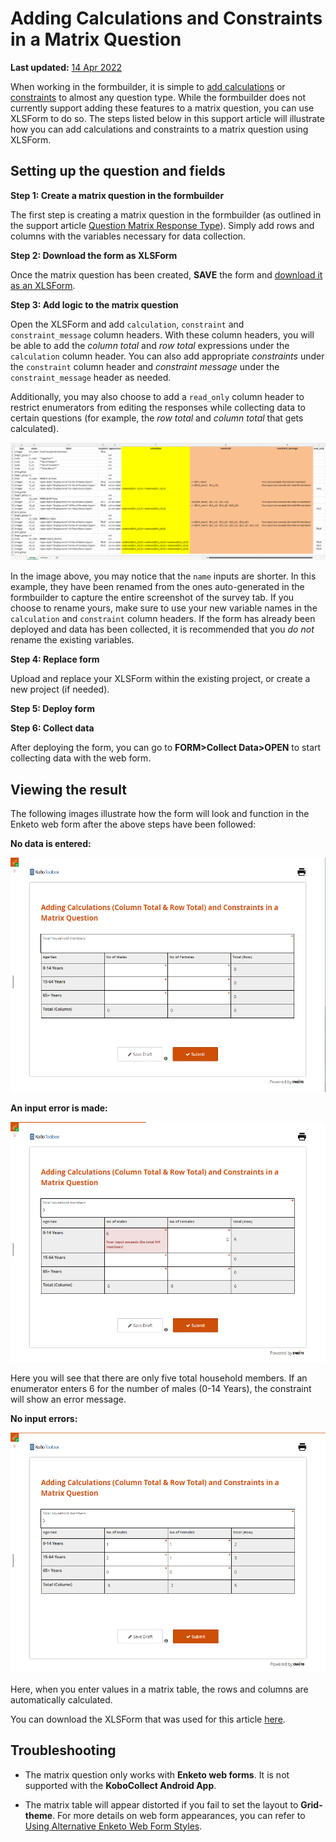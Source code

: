 # Adding Calculations and Constraints in a Matrix Question

**Last updated:**
<a href="https://github.com/kobotoolbox/docs/blob/938f1a16fc473000bf3343365f2d61eaceb45af4/source/calculations_constraints_matrix.md" class="reference">14
Apr 2022</a>

When working in the formbuilder, it is simple to
[add calculations](calculate_questions.md) or
[constraints](validation_criteria.md) to almost any question type. While the
formbuilder does not currently support adding these features to a matrix
question, you can use XLSForm to do so. The steps listed below in this support
article will illustrate how you can add calculations and constraints to a matrix
question using XLSForm.

## Setting up the question and fields

**Step 1: Create a matrix question in the formbuilder**

The first step is creating a matrix question in the formbuilder (as outlined in
the support article [Question Matrix Response Type](matrix_response.md)). Simply
add rows and columns with the variables necessary for data collection.

**Step 2: Download the form as XLSForm**

Once the matrix question has been created, **SAVE** the form and
[download it as an XLSForm](getting_started_xlsform.html#downloading-an-xlsform-from-kobotoolbox).

**Step 3: Add logic to the matrix question**

Open the XLSForm and add `calculation`, `constraint` and `constraint_message`
column headers. With these column headers, you will be able to add the _column
total_ and _row total_ expressions under the `calculation` column header. You
can also add appropriate _constraints_ under the `constraint` column header and
_constraint message_ under the `constraint_message` header as needed.

Additionally, you may also choose to add a `read_only` column header to restrict
enumerators from editing the responses while collecting data to certain
questions (for example, the _row total_ and _column total_ that gets
calculated).

![Survey Tab](images/calculations_constraints_matrix/survey_tab.png)

<p class="note">
  In the image above, you may notice that the <code>name</code> inputs are
  shorter. In this example, they have been renamed from the ones auto-generated
  in the formbuilder to capture the entire screenshot of the survey tab. If you
  choose to rename yours, make sure to use your new variable names in the
  <code>calculation</code> and <code>constraint</code> column headers. If the
  form has already been deployed and data has been collected, it is recommended
  that you <em>do not</em> rename the existing variables.
</p>

**Step 4: Replace form**

Upload and replace your XLSForm within the existing project, or create a new
project (if needed).

**Step 5: Deploy form**

**Step 6: Collect data**

After deploying the form, you can go to **FORM>Collect Data>OPEN** to start
collecting data with the web form.

## Viewing the result

The following images illustrate how the form will look and function in the
Enketo web form after the above steps have been followed:

**No data is entered:**

![Enketo Nothing Entered](images/calculations_constraints_matrix/enketo_nothing_entered.png)

**An input error is made:**

![Enketo Wrong Inputs Entered](images/calculations_constraints_matrix/enketo_wrong_inputs_entered.png)

Here you will see that there are only five total household members. If an
enumerator enters 6 for the number of males (0-14 Years), the constraint will
show an error message.

**No input errors:**

![Enketo Correct Inputs Entered](images/calculations_constraints_matrix/enketo_correct_inputs_entered.png)

Here, when you enter values in a matrix table, the rows and columns are
automatically calculated.

<p class="note">
  You can download the XLSForm that was used for this article
  <a
    download
    class="reference"
    href="./_static/files/calculations_constraints_matrix/calculations_constraints_matrix.xlsx"
    >here</a
  >.
</p>

## Troubleshooting

-   The matrix question only works with **Enketo web forms**. It is not
    supported with the **KoboCollect Android App**.

-   The matrix table will appear distorted if you fail to set the layout to
    **Grid-theme**. For more details on web form appearances, you can refer to
    [Using Alternative Enketo Web Form Styles](alternative_enketo.md).
